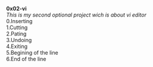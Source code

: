 __0x02-vi__  
_This is my second optional project wich is about vi editor_  
0.Inserting  
1.Cutting  
2.Pating  
3.Undoing  
4.Exiting  
5.Begining of the line  
6.End of the line  
